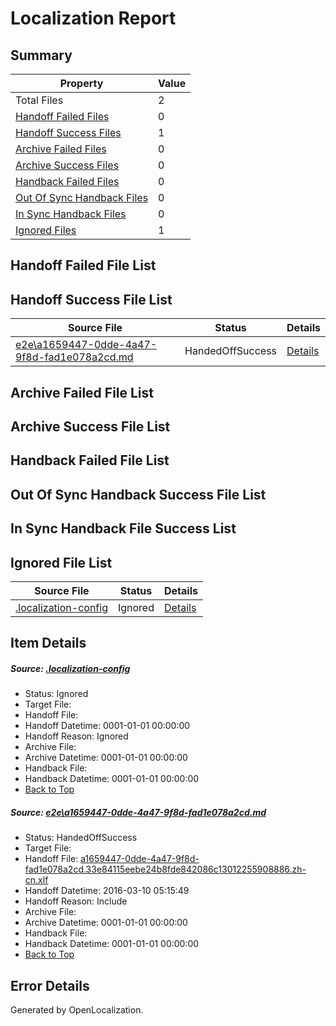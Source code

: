 # <a name='report-top'></a> Localization Report

## Summary
 Property | Value 
 -------- | ----- 
 Total Files | 2
[ Handoff Failed Files ](#handoff-failed-list)| 0
[ Handoff Success Files ](#handoff-success-list)| 1
[ Archive Failed Files ](#archive-failed-list)| 0
[ Archive Success Files ](#archive-success-list)| 0
[ Handback Failed Files ](#handback-failed-list)| 0
[ Out Of Sync Handback Files ](#outofsync-handback-success-list)| 0
[ In Sync Handback Files ](#insync-handback-success-list)| 0
[ Ignored Files ](#ignored-list)| 1

## <a name='handoff-failed-list'></a> Handoff Failed File List

## <a name='handoff-success-list'></a> Handoff Success File List
 Source File | Status | Details 
 ----------- | ------ | ------- 
 [e2e\a1659447-0dde-4a47-9f8d-fad1e078a2cd.md](https://github.com/OpenLocalizationTest/oltest/blob/fe8dbab5c59d26ffbc91073cadcbd7e99f6573a6/e2e/a1659447-0dde-4a47-9f8d-fad1e078a2cd.md) | HandedOffSuccess | [Details](#f9c97acddcc4435fad5ed9440ce2b26fff21045e1)

## <a name='archive-failed-list'></a> Archive Failed File List

## <a name='archive-success-list'></a> Archive Success File List

## <a name='handback-failed-list'></a> Handback Failed File List

## <a name='outofsync-handback-success-list'></a> Out Of Sync Handback Success File List

## <a name='insync-handback-success-list'></a> In Sync Handback File Success List

## <a name='ignored-list'></a> Ignored File List
 Source File | Status | Details 
 ----------- | ------ | ------- 
 [.localization-config](https://github.com/OpenLocalizationTest/oltest/blob/fe8dbab5c59d26ffbc91073cadcbd7e99f6573a6/.localization-config) | Ignored | [Details](#66aca4b1c2f43b14ec41e0e427345df94af1d5e10)

## Item Details
##### <a name='66aca4b1c2f43b14ec41e0e427345df94af1d5e10'></a> Source: [.localization-config](https://github.com/OpenLocalizationTest/oltest/blob/fe8dbab5c59d26ffbc91073cadcbd7e99f6573a6/.localization-config)
* Status: Ignored
* Target File: 
* Handoff File: 
* Handoff Datetime: 0001-01-01 00:00:00
* Handoff Reason: Ignored
* Archive File: 
* Archive Datetime: 0001-01-01 00:00:00
* Handback File: 
* Handback Datetime: 0001-01-01 00:00:00
* [Back to Top](#report-top)

##### <a name='f9c97acddcc4435fad5ed9440ce2b26fff21045e1'></a> Source: [e2e\a1659447-0dde-4a47-9f8d-fad1e078a2cd.md](https://github.com/OpenLocalizationTest/oltest/blob/fe8dbab5c59d26ffbc91073cadcbd7e99f6573a6/e2e/a1659447-0dde-4a47-9f8d-fad1e078a2cd.md)
* Status: HandedOffSuccess
* Target File: 
* Handoff File: [a1659447-0dde-4a47-9f8d-fad1e078a2cd.33e84115eebe24b8fde842086c13012255908886.zh-cn.xlf](https://github.com/OpenLocalizationTestOrg/olhandoff/blob/2f975503299547bec0fbbbfbfa1620f1c0f41c82/ol-handoff/OpenLocalizationTestOrg/oltest.zh-cn/xinjiang/ht/a1659447-0dde-4a47-9f8d-fad1e078a2cd.33e84115eebe24b8fde842086c13012255908886.zh-cn.xlf)
* Handoff Datetime: 2016-03-10 05:15:49
* Handoff Reason: Include
* Archive File: 
* Archive Datetime: 0001-01-01 00:00:00
* Handback File: 
* Handback Datetime: 0001-01-01 00:00:00
* [Back to Top](#report-top)


## Error Details

Generated by OpenLocalization.
